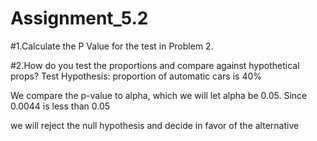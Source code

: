 # Assignment_5.2

#1.Calculate the P Value for the test in Problem 2.

#2.How do you test the proportions and compare against hypothetical props? Test Hypothesis: proportion of automatic cars is 40%

We compare the p-value to alpha, which we will let alpha be 0.05. Since 0.0044 is less than 0.05

we will reject the null hypothesis and decide in favor of the alternative
